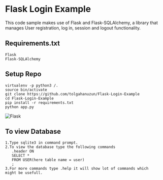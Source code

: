 # Flask Login Example
This code sample makes use of Flask and Flask-SQLAlchemy, a library that manages User registration, log in, session and logout functionality.

## Requirements.txt
    Flask
    Flask-SQLAlchemy

## Setup Repo
```
virtualenv -p python3 /.
source bin/activate
git clone https://github.com/tolgahanuzun/Flask-Login-Example
cd Flask-Login-Example
pip install -r requirements.txt
python app.py
```

![Flask](http://i.hizliresim.com/69pRXk.png)


## To view Database
```
1.Type sqlite3 in command prompt.
2.To view the database type the following commands
   .header ON
   SELECT * 
   FROM USER(here table name = user)
   ;
3.For more commands type .help it will show lot of commands which might be usefull.
``` 